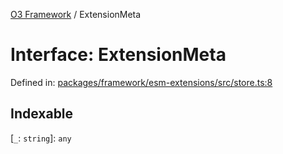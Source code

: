 [O3 Framework](../API.md) / ExtensionMeta

# Interface: ExtensionMeta

Defined in: [packages/framework/esm-extensions/src/store.ts:8](https://github.com/its-kios09/openmrs-esm-core/blob/main/packages/framework/esm-extensions/src/store.ts#L8)

## Indexable

\[`_`: `string`\]: `any`
